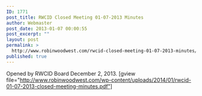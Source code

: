 ```yaml
---
ID: 1771
post_title: RWCID Closed Meeting 01-07-2013 Minutes
author: Webmaster
post_date: 2013-01-07 00:00:55
post_excerpt: ""
layout: post
permalink: >
  http://www.robinwoodwest.com/rwcid-closed-meeting-01-07-2013-minutes/
published: true
---
```

Opened by RWCID Board December 2, 2013.
[gview file="http://www.robinwoodwest.com/wp-content/uploads/2014/01/rwcid-01-07-2013-closed-meeting-minutes.pdf"]
